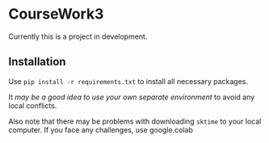 # CourseWork3

Currently this is a project in development.

## Installation

Use `pip install -r requirements.txt` to install all necessary packages.

It *may be a good idea to use your own separate environment* to avoid any local conflicts.

Also note that there may be problems with downloading `sktime` to your local computer. If you face any challenges, use google.colab

